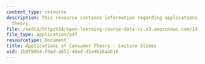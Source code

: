 ```yaml
---
content_type: resource
description: This resource contains information regarding applications of consumer
  theory.
file: /media/https%3A/open-learning-course-data-rc.s3.amazonaws.com/14-121-microeconomic-theory-i-fall-2015/1b0f90b4fdada65148edd1e4b16aab18_MIT14_121F15_3S.pdf
file_type: application/pdf
resourcetype: Document
title: Applications of Consumer Theory - Lecture Slides
uid: 1b0f90b4-fdad-a651-48ed-d1e4b16aab18
---
```


